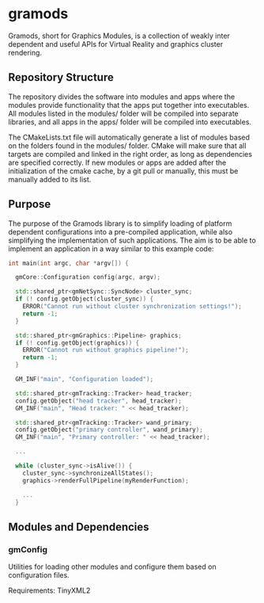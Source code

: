 # gramods

Gramods, short for Graphics Modules, is a collection of weakly inter dependent and useful APIs for Virtual Reality and graphics cluster rendering.

## Repository Structure

The repository divides the software into modules and apps where the modules provide functionality that the apps put together into executables. All modules listed in the modules/ folder will be compiled into separate libraries, and all apps in the apps/ folder will be compiled into executables.

The CMakeLists.txt file will automatically generate a list of modules based on the folders found in the modules/ folder. CMake will make sure that all targets are compiled and linked in the right order, as long as dependencies are specified correctly. If new modules or apps are added after the initialization of the cmake cache, by a git pull or manually, this must be manually added to its list.

## Purpose

The purpose of the Gramods library is to simplify loading of platform dependent configurations into a pre-compiled application, while also simplifying the implementation of such applications. The aim is to be able to implement an application in a way similar to this example code:

```c++
int main(int argc, char *argv[]) {

  gmCore::Configuration config(argc, argv);

  std::shared_ptr<gmNetSync::SyncNode> cluster_sync;
  if (! config.getObject(cluster_sync)) {
    ERROR("Cannot run without cluster synchronization settings!");
    return -1;
  }

  std::shared_ptr<gmGraphics::Pipeline> graphics;
  if (! config.getObject(graphics)) {
    ERROR("Cannot run without graphics pipeline!");
    return -1;
  }

  GM_INF("main", "Configuration loaded");

  std::shared_ptr<gmTracking::Tracker> head_tracker;
  config.getObject("head tracker", head_tracker);
  GM_INF("main", "Head tracker: " << head_tracker);

  std::shared_ptr<gmTracking::Tracker> wand_primary;
  config.getObject("primary controller", wand_primary);
  GM_INF("main", "Primary controller: " << head_tracker);

  ...

  while (cluster_sync->isAlive()) {
    cluster_sync->synchronizeAllStates();
    graphics->renderFullPipeline(myRenderFunction);

    ...
  }
```

## Modules and Dependencies

### gmConfig

Utilities for loading other modules and configure them based on configuration files.

Requirements: TinyXML2

